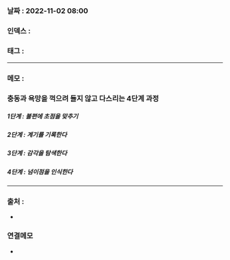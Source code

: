 ### 날짜 :  2022-11-02 08:00

### 인덱스 :

### 태그 :

----

### 메모 :


### 충동과 욕망을 꺽으려 들지 않고 다스리는 4단계 과정

##### 1단계 : 불편에 초점을 맞추기


##### 2단계 : 계기를 기록한다


##### 3단계 : 감각을 탐색한다


##### 4단계 : 넘이점을 인식한다



----
### 출처 :
-


### 연결메모
-









